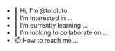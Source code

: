- 👋 Hi, I’m @totoluto
- 👀 I’m interested in ...
- 🌱 I’m currently learning ...
- 💞️ I’m looking to collaborate on ...
- 📫 How to reach me ...

<!---
totoluto/totoluto is a ✨ special ✨ repository because its `README.md` (this file) appears on your GitHub profile.
You can click the Preview link to take a look at your changes.
--->
